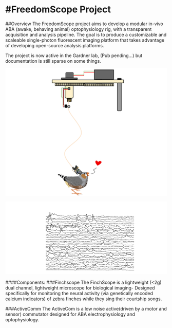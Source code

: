 #FreedomScope Project
============

##Overview
The FreedomScope project aims to develop a modular in-vivo ABA (awake, behaving animal) optophysiology rig, with a transparent acquisition and analysis pipeline. The goal is to produce a customizable and scaleable single-photon fluorescent imaging platform that takes advantage of developing open-source analysis platforms.

The project is now active in the Gardner lab, (Pub pending...) but documentation is still sparse on some things.

![ScreenShot](ACS3.png)

![ScreenShot](TRACES.png)



####Components:
###Finchscope
The FinchScope is a lightweight (<2g) dual channel, lightweight microscope for biological imaging- Designed specifically for monitoring the neural activity (via genetically encoded calcium indicators) of zebra finches while they sing their courtship songs.

###ActiveComm
The ActiveCom is a low noise active(driven by a motor and sensor) commutator designed for ABA electrophysiology and optophysiology.
